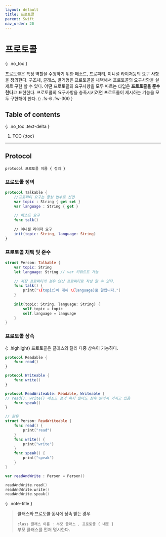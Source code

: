```yaml
---
layout: default
title: 프로토콜 
parent: Swift
nav_order: 20
---
```



# 프로토콜 
{: .no_toc }


프로토콜은 특정 역할을 수행하기 위한 메소드, 프로퍼티, 이니셜 라이저등의 요구 사항을 정의한다. 구조체, 클래스, 열거형은 프로토콜을 채택해서 프로토콜의 요구사항을 실제로 구현 할 수 있다. 
어떤 프로토콜의 요구사항을 모두 따르는 타입은 **프로토콜을 준수한다**고 표현한다. 프로토콜의 요구사항을 충족시키려면 프로토콜이 제시하는 기능을 모두 구현해야 한다. 
{: .fs-6 .fw-300 }





## Table of contents
{: .no_toc .text-delta }

1. TOC
{:toc}

---


## Protocol 

 `protocol 프로토콜 이름 { 정의 }`

### 프로토콜 정의 

```swift
protocol Talkable {
    //프로퍼티 요구는 항상 변수로 선언
    var topic : String { get set }
    var language : String { get }
    
    // 메소드 요구
    func talk()
    
    // 이니셜 라이저 요구
    init(topic: String, language: String)
}
```


### 프로토콜 채택 및 준수 

```swift
struct Person: Talkable {
    var topic: String
    let language: String // var 키워드도 가능
    
    // 저장 프로퍼티의 경우 연산 프로퍼티로 작성 할 수 있다.
    func talk() {
        print("\(topic)에 대해 \(language)로 말합니다.")
    }
    
    init(topic: String, language: String) {
        self.topic = topic
        self.language = language
    }
}
```

### 프로토콜 상속 

{: .highlight}
프로토콜은 클래스와 달리 다중 상속이 가능하다. 

```swift
protocol Readable {
    func read()
}

protocol Writeable {
    func write()
}

protocol ReadWriteable: Readable, Writeable {
// read(), write() 메소드 정의 하지 않아도 상속 받아서 가지고 있음
    func speak()
}
```

```swift
// 활용 
struct Person: ReadWriteable {
    func read() {
        print("read")
    }
    func write() {
        print("write")
    }
    func speak() {
        print("speak")
    }
}

var readAndWrite : Person = Person()

readAndWrite.read()
readAndWrite.write()
readAndWrite.speak()
```


{: .note-title }
> **클래스와 프로토콜 동시에 상속 받는 경우**
>
> `class 클래스 이름 : 부모 클래스 , 프로토콜 { 내용 }` <br/> 부모 클래스를 먼저 명시한다. 

